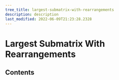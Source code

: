 ```yaml
---
tree_title: largest-submatrix-with-rearrangements
description: description
last_modified: 2022-06-09T21:23:28.2328
---
```


# Largest Submatrix With Rearrangements

## Contents
